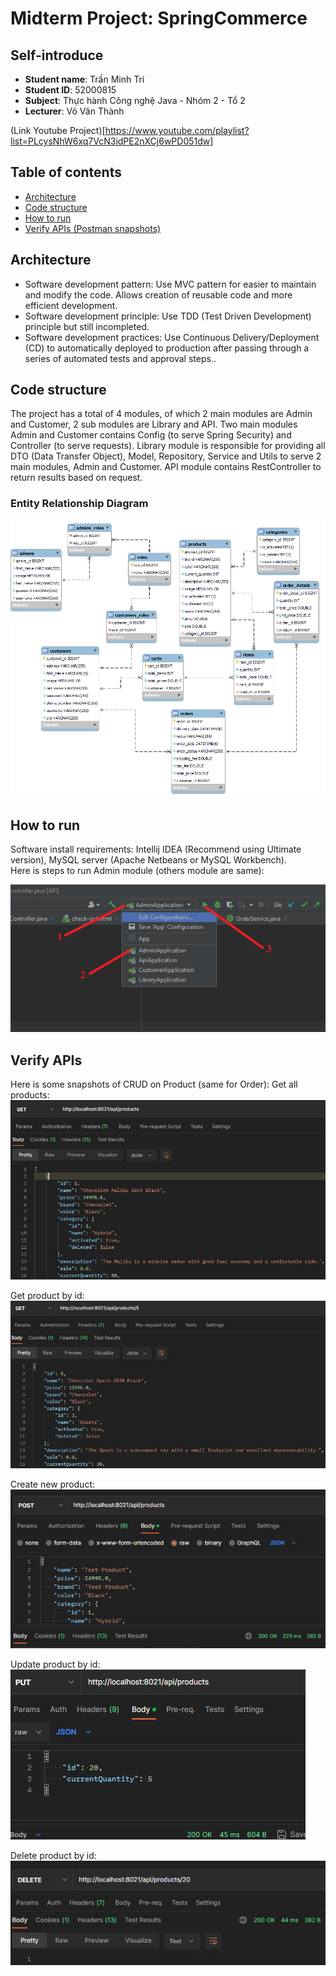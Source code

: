 
# Midterm Project: SpringCommerce
## Self-introduce
- **Student name**: Trần Minh Trí
- **Student ID**: 52000815
- **Subject**: Thực hành Công nghệ Java - Nhóm 2 - Tổ 2
- **Lecturer**: Võ Văn Thành

(Link Youtube Project)[https://www.youtube.com/playlist?list=PLcysNhW6xq7VcN3idPE2nXCj6wPD051dw]

## Table of contents
- [Architecture](#architecture)
- [Code structure](#code-structure)
- [How to run](#how-to-run)
- [Verify APIs (Postman snapshots)](#verify-apis)

## Architecture
- Software development pattern: Use MVC pattern for easier to maintain and modify the code. Allows creation of reusable code and more efficient development.
- Software development princlple: Use TDD (Test Driven Development) principle but still incompleted.
- Software development practices: Use Continuous Delivery/Deployment (CD) to automatically deployed to production after passing through a series of automated tests and approval steps.. 

## Code structure
The project has a total of 4 modules, of which 2 main modules are Admin and Customer, 2 sub modules are Library and API. Two main modules Admin and Customer contains Config (to serve Spring Security) and Controller (to serve requests). Library module is responsible for providing all DTO (Data Transfer Object), Model, Repository, Service and Utils to serve 2 main modules, Admin and Customer. API module contains RestController to return results based on request.

### Entity Relationship Diagram
![ERD](https://github.com/tmt203/SpringCommerce/blob/main/z-support%20data%2C%20images%2C%20etc/erd.png)

## How to run 
Software install requirements: Intellij IDEA (Recommend using Ultimate version), MySQL server (Apache Netbeans or MySQL Workbench).<br> 
Here is steps to run Admin module (others module are same):<br>

![how-to-run](https://github.com/tmt203/SpringCommerce/blob/main/z-support%20data%2C%20images%2C%20etc/how-to-run.png)

## Verify APIs 
Here is some snapshots of CRUD on Product (same for Order):
Get all products: <br>
![get-all-products](https://github.com/tmt203/SpringCommerce/blob/main/z-support%20data%2C%20images%2C%20etc/Postman%20Snapshots/get-all-products.jpg)

Get product by id: <br>
![get-product-by-id](https://github.com/tmt203/SpringCommerce/blob/main/z-support%20data%2C%20images%2C%20etc/Postman%20Snapshots/get-product-by-id.jpg)

Create new product: <br>
![create-new-product](https://github.com/tmt203/SpringCommerce/blob/main/z-support%20data%2C%20images%2C%20etc/Postman%20Snapshots/create-new-product.jpg)

Update product by id: <br>
![update-product-by-id](https://github.com/tmt203/SpringCommerce/blob/main/z-support%20data%2C%20images%2C%20etc/Postman%20Snapshots/update-product-by-id.jpg)

Delete product by id: <br>
![delete-product-by-id](https://github.com/tmt203/SpringCommerce/blob/main/z-support%20data%2C%20images%2C%20etc/Postman%20Snapshots/delete-product-by-id.jpg)


